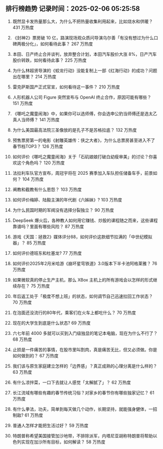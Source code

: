
## 排行榜趋势 记录时间：2025-02-06 05:25:58
  
  1. 既然显卡发热量那么大，为什么不把热量收集利用起来，比如烧水和供暖？ 431 万热度
    
  2. 《封神2》票房破 10 亿，路演现场观众质问导演乌尔善「有没有想过为什么口碑两极分化」，如何看待此事？ 267 万热度
    
  3. 本田、日产终止合并谈判，放弃整合计划，本田汽车股价大涨 8%，日产汽车股价转跌，如何看待此事？ 225 万热度
    
  4. 为什么林超贤导演的《蛟龙行动》没能复制上一部《红海行动》的成功？问题出在哪里？ 214 万热度
    
  5. 雷克萨斯国产正式官宣，如何看待这一事件？ 210 万热度
    
  6. 人形机器人公司 Figure 突然宣布与 OpenAI 终止合作，原因可能有哪些？ 151 万热度
    
  7. 《哪吒之魔童闹海》中，如果你可以选师傅，你会选申公豹当师傅还是选太乙真人当师傅？ 141 万热度
    
  8. 为什么美国最高法院三圣像放的是孔子不是苏格拉底？ 132 万热度
    
  9. 预售票房第一的电影《射雕英雄传：侠之大者》，为什么总票房甚至进入不了春节档TOP3？ 126 万热度
    
  10. 如何评价《哪吒之魔童闹海》关于「石矶娘娘打破白幼瘦审美」的讨论？你喜欢这个角色吗？ 120 万热度
    
  11. 法拉利车队官方宣布，周冠宇将在 2025 赛季加入车队担任储备车手，前景如何？ 104 万热度
    
  12. 阐教和截教有什么恩怨？ 103 万热度
    
  13. 如何评价梅婷、陆毅主演的年代剧《六姊妹》? 103 万热度
    
  14. 为什么民国时期的军阀没有选择分裂独立？ 90 万热度
    
  15. DeepSeek 爆火后，各种教人如何用它赚钱、炒股的课程随之而来，这些课程靠谱吗？里面有哪些风险？ 87 万热度
    
  16. 游戏《天国：拯救2》媒体评分88，如何评价这款细节拉满的「中世纪模拟器」？ 85 万热度
    
  17. 如何评价德班东和杜塞龙? 77 万热度
    
  18. 如何评价2025年2月米哈游《崩坏星穹铁道》3.0版本下半卡池阿格莱雅？ 76 万热度
    
  19. 如果微软真的停止生产主机，那么 XBox 主机上的所有游戏会以怎样的形式继续存在？ 75 万热度
    
  20. 年后返工处于「极度不想上班」的状态，如何调节自己迅速拉回工作状态？ 70 万热度
    
  21. 在泡面还没流行的80年代，乘客们在火车上都吃什么？ 70 万热度
    
  22. 现在的大学生到底是什么状态? 69 万热度
    
  23. 六七年前 4000 多就可以买到入门级独显的笔记本电脑，现在为什么不行了？ 68 万热度
    
  24. 止损是一件痛苦的事情，在股市里叫割肉，真是痛苦无比，但又必须做。你是如何做到的？ 67 万热度
    
  25. 我们该与原生家庭建立怎样的「边界感」？真正成熟的心理分离是什么样的？ 63 万热度
    
  26. 有什么凉拌菜，一口下去就让人感觉「太解腻了」？ 62 万热度
    
  27. 长江流域有哪些有趣的春节传统习俗？对家乡的春节你有哪些独家记忆？ 61 万热度
    
  28. 有什么拳法，功夫，简单到每天做几个动作，长期坚持，就能强身健体，一招制敌? 61 万热度
    
  29. 普通人怎样才能把生活过好？ 59 万热度
    
  30. 特朗普称希望美国接管加沙地带，不排除派军，内塔尼亚胡称特朗普将帮助以色列实现在加沙所有目标，如何解读？ 58 万热度
    